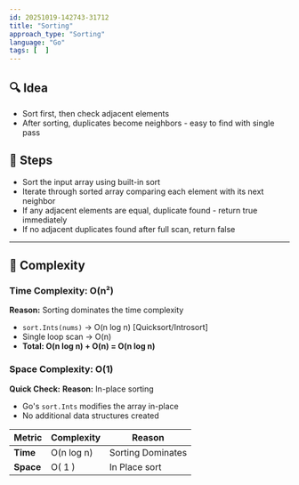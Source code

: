 ```yaml
---
id: 20251019-142743-31712
title: "Sorting"
approach_type: "Sorting"
language: "Go"
tags: [  ]
---
```


## 🔍 Idea
* Sort first, then check adjacent elements
* After sorting, duplicates become neighbors - easy to find with single pass

## 🧩 Steps
* Sort the input array using built-in sort
* Iterate through sorted array comparing each element with its next neighbor
* If any adjacent elements are equal, duplicate found - return true immediately
* If no adjacent duplicates found after full scan, return false

---

## 🧮 Complexity

### Time Complexity: O(n²)
**Reason:** Sorting dominates the time complexity
- `sort.Ints(nums)` → O(n log n) [Quicksort/Introsort]
- Single loop scan → O(n) 
- **Total: O(n log n) + O(n) = O(n log n)**


### Space Complexity: O(1)
**Quick Check:**
**Reason:** In-place sorting
- Go's `sort.Ints` modifies the array in-place
- No additional data structures created

| Metric  |  Complexity | Reason |
|---------|-------------|--------|
| **Time**  | O(n log n) | Sorting Dominates |
| **Space** | O( 1 ) | In Place sort |
